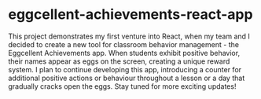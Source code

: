 # eggcellent-achievements-react-app
This project demonstrates my first venture into React, when my team and I decided to create a new tool for classroom behavior management - the Eggcellent Achievements app. When students exhibit positive behavior, their names appear as eggs on the screen, creating a unique reward system. I plan to continue developing this app, introducing a counter for additional positive actions or behaviour throughout a lesson or a day that gradually cracks open the eggs. Stay tuned for more exciting updates!
